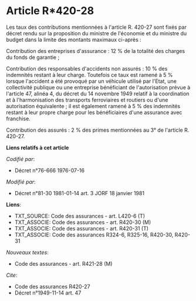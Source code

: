 # Article R*420-28

Les taux des contributions mentionnées à l'article R. 420-27 sont fixés par décret rendu sur la proposition du ministre de
l'économie et du ministre du budget dans la limite des montants maximaux ci-après :

Contribution des entreprises d'assurance : 12 % de la totalité des charges du fonds de garantie ;

Contribution des responsables d'accidents non assurés : 10 % des indemnités restant à leur charge. Toutefois ce taux est
ramené à 5 % lorsque l'accident a été provoqué par un véhicule utilisé par l'Etat, une collectivité publique ou une
entreprise bénéficiant de l'autorisation prévue à l'article 47, alinéa 4, du décret du 14 novembre 1949 relatif à la
coordination et à l'harmonisation des transports ferroviaires et routiers ou d'une autorisation équivalente ; il est
également ramené à 5 % des indemnités restant à leur propre charge pour les bénéficiaires d'une assurance avec franchise.

Contribution des assurés : 2 % des primes mentionnées au 3° de l'article R. 420-27.

**Liens relatifs à cet article**

_Codifié par_:

  - Décret n°76-666 1976-07-16

_Modifié par_:

  - Décret n°81-30 1981-01-14 art. 3 JORF 18 janvier 1981

**Liens**:

  - TXT_SOURCE: Code des assurances - art. L420-6 (T)
  - TXT_ASSOCIE: Code des assurances - art. R420-30 (M)
  - TXT_ASSOCIE: Code des assurances - art. R420-31 (T)
  - TXT_ASSOCIE: Code des assurances R324-6, R325-16, R420-30, R420-31

_Nouveaux textes_:

  - Code des assurances - art. R421-28 (M)

_Cite_:

  - Code des assurances R420-27
  - Décret n°1949-11-14 art. 47
